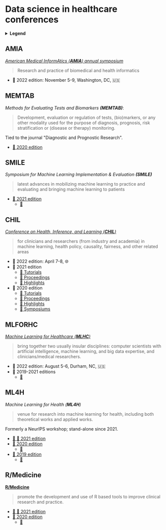 # Data science in healthcare conferences

<details>
  <summary><b>Legend</b></summary>

  - :calendar:: Future/past edition
  - :cinema:: Link to recordings of past edition
</details>

## AMIA
[*American Medical InformAtics (**AMIA**) annual symposium*](https://amia.org/education-events/annual-symposium)
> Research and practice of biomedical and health informatics

- :calendar: 2022 edition: November 5-9, Washington, DC, :us:

## MEMTAB
*Methods for Evaluating Tests and Biomarkers **(MEMTAB)***:
> Development, evaluation or regulation of tests, (bio)markers, or any other modality used for the purpose of diagnosis, prognosis, risk stratification or (disease or therapy) monitoring. 

Tied to the journal "Diagnostic and Prognostic Research".

- [:calendar: 2020 edition](https://www.epi-centre.be/en/memtab2020)

## SMILE
*Symposium for Machine Learning Implementation & Evaluation **(SMILE)***
> latest advances in mobilizing machine learning to practice and evaluating and bringing machine learning to patients
- [:calendar: 2021 edition](https://med.nyu.edu/centers-programs/healthcare-innovation-delivery-science/predictive-analytics-unit/symposium-machine-learning-implementation-evaluation)
    - [:cinema:](https://youtube.com/playlist?list=PLBrALMs5joo6f2HTDFTk4Y_BmkjF83k8K)

## CHIL
[*Conference on Health, Inference, and Learning (**CHIL**)*](https://www.chilconference.org/)
> for clinicians and researchers (from industry and academia) in machine learning, health policy, causality, fairness, and other related areas
- :calendar: 2022 edition: April 7-8, :globe_with_meridians:
- :calendar: 2021 edition
    - [:cinema: Tutorials](https://www.chilconference.org/2021/tutorials.html)
    - [:cinema: Proceedings](https://www.chilconference.org/2021/proceedings.html)
    - [:cinema: Highlights](https://www.chilconference.org/2021/highlights.html)
- :calendar: 2020 edition
    - [:cinema: Tutorials](https://www.chilconference.org/2020/tutorials.html)
    - [:cinema: Proceedings](https://www.chilconference.org/2020/proceedings.html)
    - [:cinema: Highlights](https://www.chilconference.org/2020/highlights.html)
    - [:cinema: Symposiums](https://www.chilconference.org/2020/symposiums.html)

## MLFORHC

[*Machine Learning for Healthcare (**MLHC**)*](https://www.mlforhc.org)
> bring together two usually insular disciplines: computer scientists with artificial intelligence, machine learning, and big data expertise, and clinicians/medical researchers.

- :calendar: 2022 edition: August 5-6, Durham, NC, :us:
- :calendar: 2019-2021 editions
    - [:cinema:](https://www.youtube.com/channel/UCt8n_CtkuWK2gdbDOijxnEg/playlists)

## ML4H
*Machine Learning for Health (**ML4H**)*
> venue for research into machine learning for health, including both theoretical works and applied works. 

Formerly a NeurIPS workshop; stand-alone since 2021.

- [:calendar: :cinema: 2021 edition](https://ml4health.github.io/2021/index.html)
- [:calendar: 2020 edition](https://ml4health.github.io/2020/)
    - [:cinema:](https://slideslive.com/neurips-2020/machine-learning-for-health-ml4h-advancing-healthcare-for-all)
- [:calendar: 2019 edition](https://ml4health.github.io/2019/)
    - [:cinema:](https://ml4health.github.io/2019/pages/schedule.html)


## R/Medicine
[**R/Medicine**](https://r-medicine.org)
> promote the development and use of R based tools to improve clinical research and practice.

- [:calendar: :cinema: 2021 edition](https://r-medicine.org/schedule/)
- [:calendar: 2020 edition](https://events.linuxfoundation.org/r-medicine/)
    - [:cinema:](https://youtube.com/playlist?list=PL4IzsxWztPdljYo7uE5G_R2PtYw3fUReo)